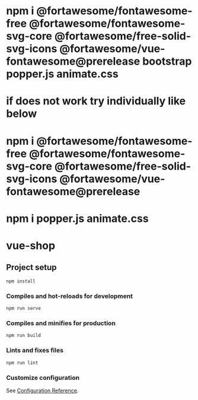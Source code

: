 # npm i @fortawesome/fontawesome-free @fortawesome/fontawesome-svg-core @fortawesome/free-solid-svg-icons @fortawesome/vue-fontawesome@prerelease bootstrap popper.js animate.css
# if does not work try individually like below
#  npm i @fortawesome/fontawesome-free @fortawesome/fontawesome-svg-core @fortawesome/free-solid-svg-icons @fortawesome/vue-fontawesome@prerelease
# npm i popper.js animate.css


# vue-shop

## Project setup
```
npm install
```

### Compiles and hot-reloads for development
```
npm run serve
```

### Compiles and minifies for production
```
npm run build
```

### Lints and fixes files
```
npm run lint
```

### Customize configuration
See [Configuration Reference](https://cli.vuejs.org/config/).
